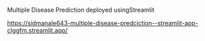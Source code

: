 Multiple Disease Prediction deployed usingStreamlit



https://sidmanale643-multiple-disease-predciction--streamlit-app-clggfm.streamlit.app/
